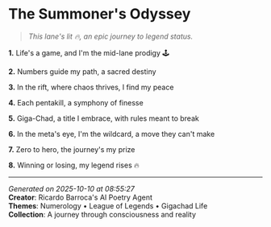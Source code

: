 # The Summoner's Odyssey

> *This lane's lit 🔥, an epic journey to legend status.*

**1.** Life's a game, and I'm the mid-lane prodigy 🕹️


**2.** Numbers guide my path, a sacred destiny


**3.** In the rift, where chaos thrives, I find my peace


**4.** Each pentakill, a symphony of finesse


**5.** Giga-Chad, a title I embrace, with rules meant to break


**6.** In the meta's eye, I'm the wildcard, a move they can't make


**7.** Zero to hero, the journey's my prize


**8.** Winning or losing, my legend rises 🔥



---

*Generated on 2025-10-10 at 08:55:27*  
**Creator**: Ricardo Barroca's AI Poetry Agent  
**Themes**: Numerology • League of Legends • Gigachad Life  
**Collection**: A journey through consciousness and reality